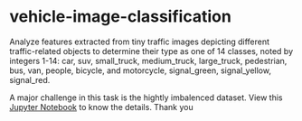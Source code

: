 # vehicle-image-classification
Analyze features extracted from tiny traffic images depicting different traffic-related objects to determine their type as one of 14 classes, noted by integers 1-14: car, suv, small_truck, medium_truck, large_truck, pedestrian, bus, van, people, bicycle, and motorcycle, signal_green, signal_yellow, signal_red.

A major challenge in this task is the hightly imbalenced dataset.
View this <a href="Assignment 2.ipynb">Jupyter Notebook</a> to know the details.
Thank you
